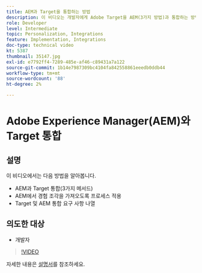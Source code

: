 ```yaml
---
title: AEM과 Target을 통합하는 방법
description: 이 비디오는 개발자에게 Adobe Target을 AEM(3가지 방법)과 통합하는 방법을 보여 줍니다. 개발자는 프로세스를 적용하여 AEM에서 경험 조각을 가져오는 방법을 학습하고 Target 및 AEM 통합 요구 사항에 대해 알아봅니다.
role: Developer
level: Intermediate
topic: Personalization, Integrations
feature: Implementation, Integrations
doc-type: technical video
kt: 5387
thumbnail: 35147.jpg
exl-id: e7792ff4-7289-485e-af46-c89431a7a122
source-git-commit: 1b14e7987309bc4104fa842558861eeedb0ddb44
workflow-type: tm+mt
source-wordcount: '88'
ht-degree: 2%

---
```


# Adobe Experience Manager(AEM)와 Target 통합

## 설명

이 비디오에서는 다음 방법을 알아봅니다.

* AEM과 Target 통합(3가지 메서드)
* AEM에서 경험 조각을 가져오도록 프로세스 적용
* Target 및 AEM 통합 요구 사항 나열

## 의도한 대상

* 개발자

>[!VIDEO](https://video.tv.adobe.com/v/35147/?quality=12)

자세한 내용은 [설명서](https://experienceleague.adobe.com/docs/target/using/experiences/offers/aem-experience-fragments.html?lang=en)를 참조하세요.
